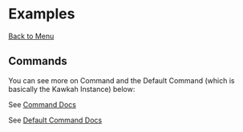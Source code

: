 # Examples

[Back to Menu](../README.md/#table-of-contents)

## Commands

You can see more on Command and the Default Command (which is basically the Kawkah Instance) below:

See [Command Docs](https://blujedis.github.io/kawkah/classes/_command_.kawkahcommand.html)

See [Default Command Docs](https://blujedis.github.io/kawkah/classes/_kawkah_.kawkah.html)

